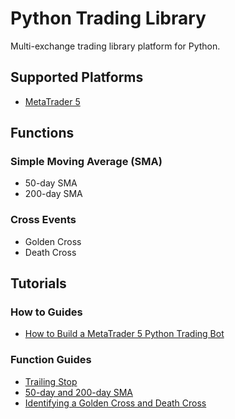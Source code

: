 # Python Trading Library
Multi-exchange trading library platform for Python. 

## Supported Platforms
- [MetaTrader 5](https://www.metatrader5.com/en)

## Functions
### Simple Moving Average (SMA)
- 50-day SMA
- 200-day SMA

### Cross Events
- Golden Cross
- Death Cross

## Tutorials
### How to Guides
- [How to Build a MetaTrader 5 Python Trading Bot](https://appnologyjames.medium.com/how-to-build-a-metatrader-5-python-trading-bot-expert-advisor-automated-trading-ab7ee10bf4a)

### Function Guides
- [Trailing Stop](https://appnologyjames.medium.com/metatrader-5-python-trailing-stop-2c562a541b48)
- [50-day and 200-day SMA](https://appnologyjames.medium.com/calculating-50-and-200-sma-with-python-for-stocks-technical-analysis-74ff8e29a68)
- [Identifying a Golden Cross and Death Cross](https://appnologyjames.medium.com/calculating-50-and-200-sma-with-python-for-stocks-technical-analysis-74ff8e29a68)